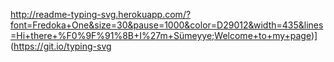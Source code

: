 http://readme-typing-svg.herokuapp.com/?font=Fredoka+One&size=30&pause=1000&color=D29012&width=435&lines=Hi+there+%F0%9F%91%8B+I%27m+Sümeyye;Welcome+to+my+page)](https://git.io/typing-svg
